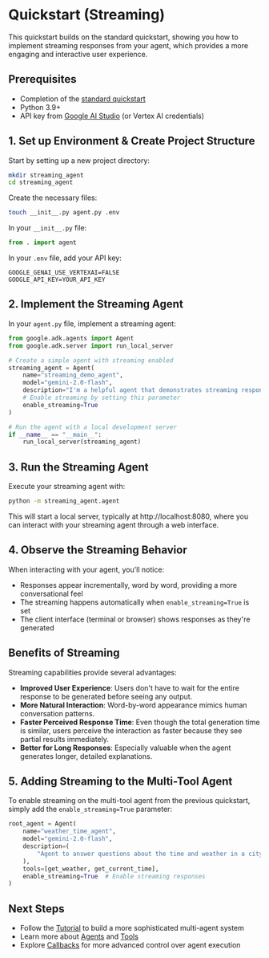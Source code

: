 # Quickstart (Streaming)

This quickstart builds on the standard quickstart, showing you how to implement streaming responses from your agent, which provides a more engaging and interactive user experience.

## Prerequisites

- Completion of the [standard quickstart](./2_Quickstart.md)
- Python 3.9+
- API key from [Google AI Studio](https://ai.google.dev/) (or Vertex AI credentials)

## 1. Set up Environment & Create Project Structure

Start by setting up a new project directory:

```bash
mkdir streaming_agent
cd streaming_agent
```

Create the necessary files:

```bash
touch __init__.py agent.py .env
```

In your `__init__.py` file:

```python
from . import agent
```

In your `.env` file, add your API key:

```
GOOGLE_GENAI_USE_VERTEXAI=FALSE
GOOGLE_API_KEY=YOUR_API_KEY
```

## 2. Implement the Streaming Agent

In your `agent.py` file, implement a streaming agent:

```python
from google.adk.agents import Agent
from google.adk.server import run_local_server

# Create a simple agent with streaming enabled
streaming_agent = Agent(
    name="streaming_demo_agent",
    model="gemini-2.0-flash",
    description="I'm a helpful agent that demonstrates streaming responses.",
    # Enable streaming by setting this parameter
    enable_streaming=True
)

# Run the agent with a local development server
if __name__ == "__main__":
    run_local_server(streaming_agent)
```

## 3. Run the Streaming Agent

Execute your streaming agent with:

```bash
python -m streaming_agent.agent
```

This will start a local server, typically at http://localhost:8080, where you can interact with your streaming agent through a web interface.

## 4. Observe the Streaming Behavior

When interacting with your agent, you'll notice:

- Responses appear incrementally, word by word, providing a more conversational feel
- The streaming happens automatically when `enable_streaming=True` is set
- The client interface (terminal or browser) shows responses as they're generated

## Benefits of Streaming

Streaming capabilities provide several advantages:

- **Improved User Experience**: Users don't have to wait for the entire response to be generated before seeing any output.
- **More Natural Interaction**: Word-by-word appearance mimics human conversation patterns.
- **Faster Perceived Response Time**: Even though the total generation time is similar, users perceive the interaction as faster because they see partial results immediately.
- **Better for Long Responses**: Especially valuable when the agent generates longer, detailed explanations.

## 5. Adding Streaming to the Multi-Tool Agent

To enable streaming on the multi-tool agent from the previous quickstart, simply add the `enable_streaming=True` parameter:

```python
root_agent = Agent(
    name="weather_time_agent",
    model="gemini-2.0-flash",
    description=(
        "Agent to answer questions about the time and weather in a city."
    ),
    tools=[get_weather, get_current_time],
    enable_streaming=True  # Enable streaming responses
)
```

## Next Steps

- Follow the [Tutorial](./4_Tutorial.md) to build a more sophisticated multi-agent system
- Learn more about [Agents](../2_CoreConcepts/1_Agents.md) and [Tools](../2_CoreConcepts/2_Tools.md)
- Explore [Callbacks](../5_Advanced/1_Callbacks.md) for more advanced control over agent execution

